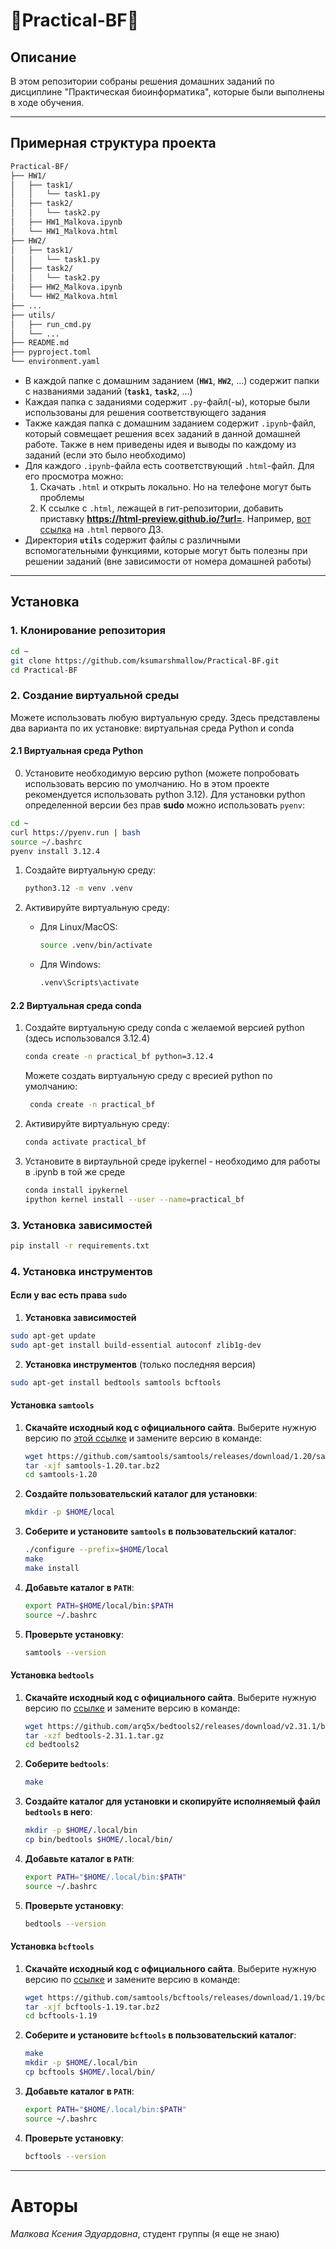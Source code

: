  **🧬Practical-BF🧬**
================

## **Описание**
В этом репозитории собраны решения домашних заданий по дисциплине "Практическая биоинформатика", которые были выполнены в ходе обучения.

-------------

##  **Примерная структура проекта**
```markdown
Practical-BF/
├── HW1/
│   ├── task1/
│   │   └── task1.py
│   ├── task2/
│   │   └── task2.py
│   ├── HW1_Malkova.ipynb
│   └── HW1_Malkova.html
├── HW2/
│   ├── task1/
│   │   └── task1.py
│   ├── task2/
│   │   └── task2.py
│   ├── HW2_Malkova.ipynb
│   └── HW2_Malkova.html
├── ...
├── utils/
│   ├── run_cmd.py
│   └── ...
├── README.md
├── pyproject.toml
└── environment.yaml
```

* В каждой папке с домашним заданием (**`HW1`**, **`HW2`**, ...) содержит папки с названиями заданий (**`task1`**, **`task2`**, ...)
* Каждая папка с заданиями содержит `.py`-файл(-ы), которые были использованы для решения соответствующего задания
* Также каждая папка с домашним заданием содержит `.ipynb`-файл, который совмещает решения всех заданий в данной домашней работе. Также в нем приведены идея и выводы по каждому из заданий (если это было необходимо)
* Для каждого `.ipynb`-файла есть соответствующий `.html`-файл. Для его просмотра можно:
    1. Скачать `.html` и открыть локально. Но на телефоне могут быть проблемы
    2. К ссылке с `.html`, лежащей в гит-репозитории, добавить приставку **https://html-preview.github.io/?url=**. Например, [вот ссылка](https://html-preview.github.io/?url=https://github.com/ksumarshmallow/Practical-BF/blob/main/HW1/HW1_Malkova.html) на `.html` первого ДЗ.
* Директория **`utils`** содержит файлы с различными вспомогательными функциями, которые могут быть полезны при решении заданий (вне зависимости от номера домашней работы)

------------
## **Установка**

### 1. Клонирование репозитория
```bash
cd ~
git clone https://github.com/ksumarshmallow/Practical-BF.git
cd Practical-BF
```

### 2. Создание виртуальной среды

Можете использовать любую виртуальную среду. Здесь представлены два варианта по их установке: виртуальная среда Python и conda

#### 2.1 Виртуальная среда Python

0. Установите необходимую версию python (можете попробовать использовать версию по умолчанию. Но в этом проекте рекомендуется использовать python 3.12). Для установки python определенной версии без прав **sudo** можно использовать `pyenv`:

```bash
cd ~
curl https://pyenv.run | bash
source ~/.bashrc
pyenv install 3.12.4
```

1. Создайте виртуальную среду:

    ```bash
    python3.12 -m venv .venv
    ```

2. Активируйте виртуальную среду:

    - Для Linux/MacOS:

      ```bash
      source .venv/bin/activate
      ```

    - Для Windows:

      ```bash
      .venv\Scripts\activate
      ```

#### 2.2 Виртуальная среда conda

1. Создайте виртуальную среду conda с желаемой версией python (здесь использовался 3.12.4)
    ```bash
    conda create -n practical_bf python=3.12.4
    ```

    Можете создать виртуальную среду с вресией python по умолчанию:
   ```bash
    conda create -n practical_bf
    ``` 

3. Активируйте виртуальную среду:
    ```bash
    conda activate practical_bf
    ```

4. Установите в виртаульной среде ipykernel - необходимо для работы в .ipynb в той же среде
    ```bash
    conda install ipykernel
    ipython kernel install --user --name=practical_bf
    ```

### 3. Установка зависимостей
```bash
pip install -r requirements.txt
```

### 4. Установка инструментов

#### Если у вас есть права `sudo`
1. **Установка зависимостей**
```bash
sudo apt-get update
sudo apt-get install build-essential autoconf zlib1g-dev
```

2. **Установка инструментов** (только последняя версия)
```bash
sudo apt-get install bedtools samtools bcftools
```

#### Установка `samtools`

1. **Скачайте исходный код с официального сайта**. Выберите нужную версию по [этой ссылке](https://github.com/samtools/samtools/releases/) и замените версию в команде:

    ```bash
    wget https://github.com/samtools/samtools/releases/download/1.20/samtools-1.20.tar.bz2
    tar -xjf samtools-1.20.tar.bz2
    cd samtools-1.20
    ```

2. **Создайте пользовательский каталог для установки**:

    ```bash
    mkdir -p $HOME/local
    ```

3. **Соберите и установите `samtools` в пользовательский каталог**:

    ```bash
    ./configure --prefix=$HOME/local
    make
    make install
    ```

4. **Добавьте каталог в `PATH`**:

    ```bash
    export PATH=$HOME/local/bin:$PATH
    source ~/.bashrc
    ```

5. **Проверьте установку**:

    ```bash
    samtools --version
    ```

#### Установка `bedtools`

1. **Скачайте исходный код с официального сайта**. Выберите нужную версию по [ссылке](https://bedtools.readthedocs.io/en/latest/content/history.html) и замените версию в команде:

    ```bash
    wget https://github.com/arq5x/bedtools2/releases/download/v2.31.1/bedtools-2.31.1.tar.gz
    tar -xzf bedtools-2.31.1.tar.gz
    cd bedtools2
    ```

2. **Соберите `bedtools`**:

    ```bash
    make
    ```

3. **Создайте каталог для установки и скопируйте исполняемый файл `bedtools` в него**:

    ```bash
    mkdir -p $HOME/.local/bin
    cp bin/bedtools $HOME/.local/bin/
    ```

4. **Добавьте каталог в `PATH`**:

    ```bash
    export PATH="$HOME/.local/bin:$PATH"
    source ~/.bashrc
    ```

5. **Проверьте установку**:

    ```bash
    bedtools --version
    ```

#### Установка `bcftools`

1. **Скачайте исходный код с официального сайта**. Выберите нужную версию по [ссылке](https://github.com/samtools/bcftools/releases/) и замените версию в команде:

    ```bash
    wget https://github.com/samtools/bcftools/releases/download/1.19/bcftools-1.19.tar.bz2
    tar -xjf bcftools-1.19.tar.bz2
    cd bcftools-1.19
    ```

2. **Соберите и установите `bcftools` в пользовательский каталог**:

    ```bash
    make
    mkdir -p $HOME/.local/bin
    cp bcftools $HOME/.local/bin/
    ```

3. **Добавьте каталог в `PATH`**:

    ```bash
    export PATH="$HOME/.local/bin:$PATH"
    source ~/.bashrc
    ```

4. **Проверьте установку**:

    ```bash
    bcftools --version
    ```

------------
# **Авторы**
*Малкова Ксения Эдуардовна*, студент группы (я еще не знаю)